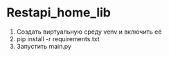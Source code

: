 # Restapi_home_lib

1. Создать виртуальную среду venv и включить её
2. pip install -r requirements.txt
3. Запустить main.py
